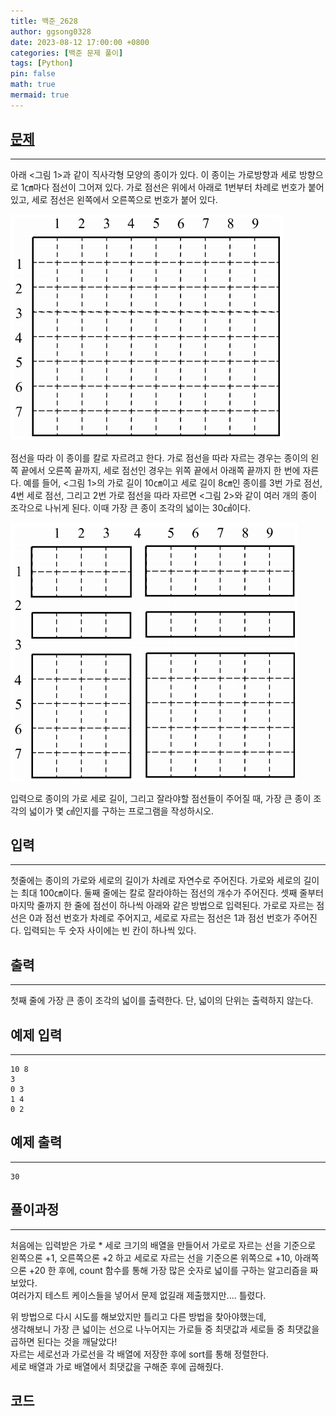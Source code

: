 ```yaml
---
title: 백준_2628
author: ggsong0328
date: 2023-08-12 17:00:00 +0800
categories: [백준 문제 풀이]
tags: [Python]
pin: false
math: true
mermaid: true
---
```


## __[문제](https://www.acmicpc.net/problem/2628)__
***
아래 <그림 1>과 같이 직사각형 모양의 종이가 있다. 이 종이는 가로방향과 세로 방향으로 1㎝마다 점선이 그어져 있다. 가로 점선은 위에서 아래로 1번부터 차례로 번호가 붙어 있고, 세로 점선은 왼쪽에서 오른쪽으로 번호가 붙어 있다.

![그림 1](/assets/img/2628_1.png "<그림 1>")

점선을 따라 이 종이를 칼로 자르려고 한다. 가로 점선을 따라 자르는 경우는 종이의 왼쪽 끝에서 오른쪽 끝까지, 세로 점선인 경우는 위쪽 끝에서 아래쪽 끝까지 한 번에 자른다. 예를 들어, <그림 1>의 가로 길이 10㎝이고 세로 길이 8㎝인 종이를 3번 가로 점선, 4번 세로 점선, 그리고 2번 가로 점선을 따라 자르면 <그림 2>와 같이 여러 개의 종이 조각으로 나뉘게 된다. 이때 가장 큰 종이 조각의 넓이는 30㎠이다.

![그림 2](/assets/img/2628_2.png "<그림 2>")

입력으로 종이의 가로 세로 길이, 그리고 잘라야할 점선들이 주어질 때, 가장 큰 종이 조각의 넓이가 몇 ㎠인지를 구하는 프로그램을 작성하시오.

## __입력__
***
첫줄에는 종이의 가로와 세로의 길이가 차례로 자연수로 주어진다. 가로와 세로의 길이는 최대 100㎝이다. 둘째 줄에는 칼로 잘라야하는 점선의 개수가 주어진다. 셋째 줄부터 마지막 줄까지 한 줄에 점선이 하나씩 아래와 같은 방법으로 입력된다. 가로로 자르는 점선은 0과 점선 번호가 차례로 주어지고, 세로로 자르는 점선은 1과 점선 번호가 주어진다. 입력되는 두 숫자 사이에는 빈 칸이 하나씩 있다.

## __출력__
***
첫째 줄에 가장 큰 종이 조각의 넓이를 출력한다. 단, 넓이의 단위는 출력하지 않는다.

## 예제 입력
***
    10 8
    3
    0 3
    1 4
    0 2

## 예제 출력
***
    30

## __풀이과정__
***
처음에는 입력받은 가로 * 세로 크기의 배열을 만들어서 가로로 자르는 선을 기준으로 <br> 왼쪽으론 +1, 오른쪽으론 +2 하고 세로로 자르는 선을 기준으론 위쪽으로 +10, 아래쪽으론 +20 한 후에, count 함수를 통해 가장 많은 숫자로 넓이를 구하는 알고리즘을 짜보았다. <br> 여러가지 테스트 케이스들을 넣어서 문제 없길래 제출했지만.... 틀렸다. <br>

<script src="https://gist.github.com/ggsong0328/3a64599cfc702286f8e8b295e0966f97.js"></script>

위 방법으로 다시 시도를 해보았지만 틀리고 다른 방법을 찾아야했는데, <br>
생각해보니 가장 큰 넓이는 선으로 나누어지는 가로들 중 최댓값과 세로들 중 최댓값을 곱하면 된다는 것을 깨달았다!<br>
자르는 세로선과 가로선을 각 배열에 저장한 후에 sort를 통해 정렬한다. <br>
세로 배열과 가로 배열에서 최댓값을 구해준 후에 곱해줬다.

## __코드__
<script src="https://gist.github.com/ggsong0328/a37975b7be6ffa7df7dc82ca304439e2.js"></script>